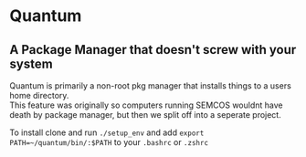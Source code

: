 # Quantum
## A Package Manager that doesn't screw with your system

Quantum is primarily a non-root pkg manager that installs things to a users home directory.<br>This feature was originally so computers running SEMCOS wouldnt have death by package manager, but then we split off into a seperate project. 

To install clone and run
`./setup_env` and add `export PATH=~/quantum/bin/:$PATH` to your `.bashrc` or `.zshrc`
